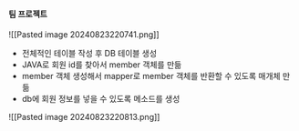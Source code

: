 
#### 팀 프로젝트
![[Pasted image 20240823220741.png]]
- 전체적인 테이블 작성 후 DB 테이블 생성
- JAVA로 회원 id를 찾아서 member 객체를 만듦
- member 객체 생성해서 mapper로 member 객체를 반환할 수 있도록 매개체 만듦
- db에 회원 정보를 넣을 수 있도록 메소드를 생성


![[Pasted image 20240823220813.png]]